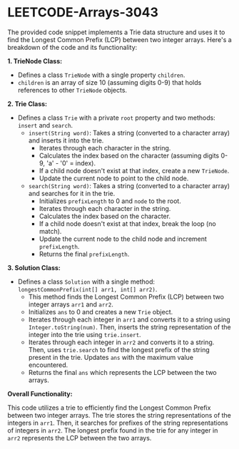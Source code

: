 # LEETCODE-Arrays-3043
The provided code snippet implements a Trie data structure and uses it to find the Longest Common Prefix (LCP) between two integer arrays. Here's a breakdown of the code and its functionality:

**1. TrieNode Class:**
- Defines a class `TrieNode` with a single property `children`.
- `children` is an array of size 10 (assuming digits 0-9) that holds references to other `TrieNode` objects.

**2. Trie Class:**
- Defines a class `Trie` with a private `root` property and two methods: `insert` and `search`.
  - `insert(String word)`: Takes a string (converted to a character array) and inserts it into the trie.
    - Iterates through each character in the string.
    - Calculates the index based on the character (assuming digits 0-9, 'a' - '0' = index).
    - If a child node doesn't exist at that index, create a new `TrieNode`.
    - Update the current node to point to the child node.
  - `search(String word)`: Takes a string (converted to a character array) and searches for it in the trie.
    - Initializes `prefixLength` to 0 and `node` to the root.
    - Iterates through each character in the string.
    - Calculates the index based on the character.
    - If a child node doesn't exist at that index, break the loop (no match).
    - Update the current node to the child node and increment `prefixLength`.
    - Returns the final `prefixLength`.

**3. Solution Class:**
- Defines a class `Solution` with a single method: `longestCommonPrefix(int[] arr1, int[] arr2)`.
  - This method finds the Longest Common Prefix (LCP) between two integer arrays `arr1` and `arr2`.
  - Initializes `ans` to 0 and creates a new `Trie` object.
  - Iterates through each integer in `arr1` and converts it to a string using `Integer.toString(num)`. Then, inserts the string representation of the integer into the trie using `trie.insert`.
  - Iterates through each integer in `arr2` and converts it to a string. Then, uses `trie.search` to find the longest prefix of the string present in the trie. Updates `ans` with the maximum value encountered.
  - Returns the final `ans` which represents the LCP between the two arrays.

**Overall Functionality:**

This code utilizes a trie to efficiently find the Longest Common Prefix between two integer arrays. The trie stores the string representations of the integers in `arr1`. Then, it searches for prefixes of the string representations of integers in `arr2`. The longest prefix found in the trie for any integer in `arr2` represents the LCP between the two arrays. 
